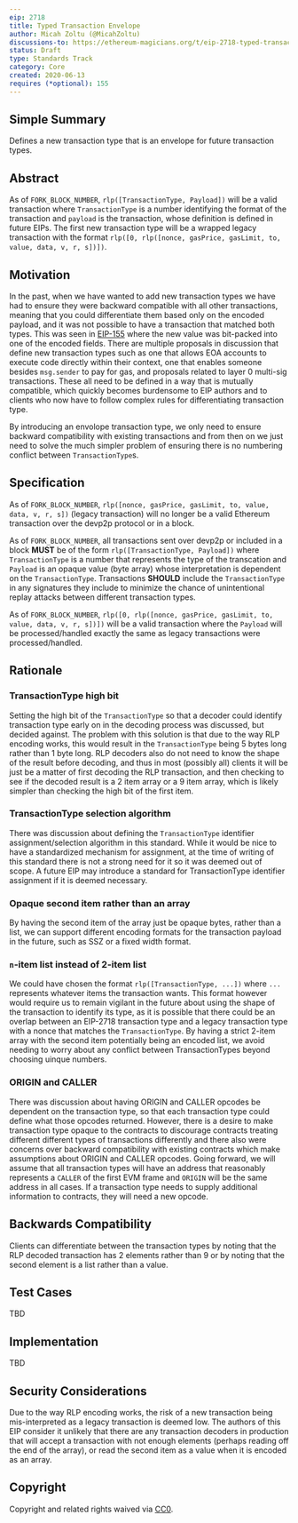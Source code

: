 ```yaml
---
eip: 2718
title: Typed Transaction Envelope
author: Micah Zoltu (@MicahZoltu)
discussions-to: https://ethereum-magicians.org/t/eip-2718-typed-transaction-envelope/4355
status: Draft
type: Standards Track
category: Core
created: 2020-06-13
requires (*optional): 155
---
```


## Simple Summary
Defines a new transaction type that is an envelope for future transaction types.

## Abstract
As of `FORK_BLOCK_NUMBER`, `rlp([TransactionType, Payload])` will be a valid transaction where `TransactionType` is a number identifying the format of the transaction and `payload` is the transaction, whose definition is defined in future EIPs.  The first new transaction type will be a wrapped legacy transaction with the format `rlp([0, rlp([nonce, gasPrice, gasLimit, to, value, data, v, r, s])])`.

## Motivation
In the past, when we have wanted to add new transaction types we have had to ensure they were backward compatible with all other transactions, meaning that you could differentiate them based only on the encoded payload, and it was not possible to have a transaction that matched both types.  This was seen in [EIP-155](./eip-155.md) where the new value was bit-packed into one of the encoded fields.  There are multiple proposals in discussion that define new transaction types such as one that allows EOA accounts to execute code directly within their context, one that enables someone besides `msg.sender` to pay for gas, and proposals related to layer 0 multi-sig transactions.  These all need to be defined in a way that is mutually compatible, which quickly becomes burdensome to EIP authors and to clients who now have to follow complex rules for differentiating transaction type.

By introducing an envolope transaction type, we only need to ensure backward compatibility with existing transactions and from then on we just need to solve the much simpler problem of ensuring there is no numbering conflict between `TransactionType`s.

## Specification
As of `FORK_BLOCK_NUMBER`, `rlp([nonce, gasPrice, gasLimit, to, value, data, v, r, s])` (legacy transaction) will no longer be a valid Ethereum transaction over the devp2p protocol or in a block.

As of `FORK_BLOCK_NUMBER`, all transactions sent over devp2p or included in a block **MUST** be of the form `rlp([TransactionType, Payload])` where `TransactionType` is a number that represents the type of the transcation and `Payload` is an opaque value (byte array) whose interpretation is dependent on the `TransactionType`.  Transactions **SHOULD** include the `TransactionType` in any signatures they include to minimize the chance of unintentional replay attacks between different transaction types.

As of `FORK_BLOCK_NUMBER`, `rlp([0, rlp([nonce, gasPrice, gasLimit, to, value, data, v, r, s])])` will be a valid transaction where the `Payload` will be processed/handled exactly the same as legacy transactions were processed/handled.

## Rationale
### TransactionType high bit
Setting the high bit of the `TransactionType` so that a decoder could identify transaction type early on in the decoding process was discussed, but decided against.  The problem with this solution is that due to the way RLP encoding works, this would result in the `TransactionType` being 5 bytes long rather than 1 byte long.  RLP decoders also do not need to know the shape of the result before decoding, and thus in most (possibly all) clients it will be just be a matter of first decoding the RLP transaction, and then checking to see if the decoded result is a 2 item array or a 9 item array, which is likely simpler than checking the high bit of the first item.
### TransactionType selection algorithm
There was discussion about defining the `TransactionType` identifier assignment/selection algorithm in this standard.  While it would be nice to have a standardized mechanism for assignment, at the time of writing of this standard there is not a strong need for it so it was deemed out of scope.  A future EIP may introduce a standard for TransactionType identifier assignment if it is deemed necessary.
### Opaque second item rather than an array
By having the second item of the array just be opaque bytes, rather than a list, we can support different encoding formats for the transaction payload in the future, such as SSZ or a fixed width format.
### `n`-item list instead of 2-item list
We could have chosen the format `rlp([TransactionType, ...])` where `...` represents whatever items the transaction wants.  This format however would require us to remain vigilant in the future about using the shape of the transaction to identify its type, as it is possible that there could be an overlap between an EIP-2718 transaction type and a legacy transaction type with a nonce that matches the `TransactionType`.  By having a strict 2-item array with the second item potentially being an encoded list, we avoid needing to worry about any conflict between TransactionTypes beyond choosing uinque numbers.
### ORIGIN and CALLER
There was discussion about having ORIGIN and CALLER opcodes be dependent on the transaction type, so that each transaction type could define what those opcodes returned.  However, there is a desire to make transaction type opaque to the contracts to discourage contracts treating different different types of transactions differently and there also were concerns over backward compatibility with existing contracts which make assumptions about ORIGIN and CALLER opcodes.  Going forward, we will assume that all transaction types will have an address that reasonably represents a `CALLER` of the first EVM frame and `ORIGIN` will be the same address in all cases.  If a transaction type needs to supply additional information to contracts, they will need a new opcode.

## Backwards Compatibility
Clients can differentiate between the transaction types by noting that the RLP decoded transaction has 2 elements rather than 9 or by noting that the second element is a list rather than a value.

## Test Cases
TBD

## Implementation
TBD

## Security Considerations
Due to the way RLP encoding works, the risk of a new transaction being mis-interpreted as a legacy transaction is deemed low.  The authors of this EIP consider it unlikely that there are any transaction decoders in production that will accept a transaction with not enough elements (perhaps reading off the end of the array), or read the second item as a value when it is encoded as an array.

## Copyright
Copyright and related rights waived via [CC0](https://creativecommons.org/publicdomain/zero/1.0/).
